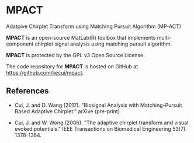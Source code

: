 MPACT
=====

Adatpive Chirplet Transform using Matching Pursuit Algorithm (MP-ACT)

**MPACT** is an open-source MatLab(R) toolbox that implements multi-component chirplet signal analysis using matching pursuit algorithm.

**MPACT** is protected by the GPL v3 Open Source License.

The code repository for **MPACT** is hosted on GitHub at https://github.com/jiecui/mpact.

References
----------
* Cui, J. and D. Wang (2017). "Biosignal Analysis with Matching-Pursuit Based Adaptive Chirplet." arXive (pre-print)

* Cui, J. and W. Wong (2006). "The adaptive chirplet transform and visual evoked potentials." IEEE Transactions on Biomedical Engineering 53(7): 1378-1384.
